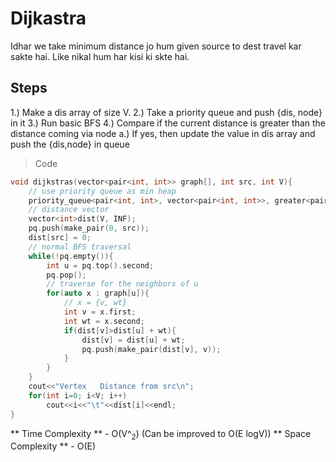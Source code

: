 # Dijkastra

Idhar we take minimum distance jo hum given source to dest travel kar sakte hai. Like nikal hum har kisi ki skte hai.

## Steps

1.) Make a dis array of size V.
2.) Take a priority queue and push {dis, node} in it
3.) Run basic BFS
4.) Compare if the current distance is greater than the distance coming via node
    a.) If yes, then update the value in dis array and push the {dis,node} in queue

> Code

``` c++
void dijkstras(vector<pair<int, int>> graph[], int src, int V){
    // use priority queue as min heap
    priority_queue<pair<int, int>, vector<pair<int, int>>, greater<pair<int, int>>> pq;
    // distance vector
    vector<int>dist(V, INF);
    pq.push(make_pair(0, src));
    dist[src] = 0;
    // normal BFS traversal
    while(!pq.empty()){
        int u = pq.top().second;
        pq.pop();
        // traverse for the neighbors of u
        for(auto x : graph[u]){
            // x = {v, wt}
            int v = x.first;
            int wt = x.second;
            if(dist[v]>dist[u] + wt){
                dist[v] = dist[u] + wt;
                pq.push(make_pair(dist[v], v));
            }
        }
    }
    cout<<"Vertex   Distance from src\n";
    for(int i=0; i<V; i++)
        cout<<i<<"\t"<<dist[i]<<endl;
}

```

** Time Complexity ** - O(V^<sub>2</sub>) (Can be improved to O(E logV))
** Space Complexity ** - O(E)